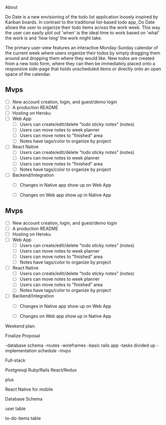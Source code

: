 About

Do Date is a new envisioning of the todo list application loosely inspired by Kanban boards. In contrast to the traditional list-based todo app, Do Date allows the user to organize their todo items across the work week. This way the user can easily plot out 'when' is the ideal time to work based on 'what' the work is and 'how long' the work might take. 

The primary user-view features an interactive Monday-Sunday calendar of the current week where users organize their todos by simply dragging them around and dropping them where they would like. New todos are created from a new todo form, where they can then be immediately placed onto a responsive side-page that holds unscheduled items or directly onto an open space of the calendar.



## Mvps

- [ ] New account creation, login, and guest/demo login
- [ ] A production README
- [ ] Hosting on Heroku
- [ ] Web App
  - [ ] Users can create/edit/delete "todo sticky notes" (notes)
  - [ ] Users can move notes to week planner
  - [ ] Users can move notes to "finished" area
  - [ ] Notes have tags/color to organize by project
- [ ] React Native
  - [ ] Users can create/edit/delete "todo sticky notes" (notes)
  - [ ] Users can move notes to week planner
  - [ ] Users can move notes to "finished" area
  - [ ] Notes have tags/color to organize by project
- [ ] Backend/Integration
  - [ ] Changes in Native app show up on Web App
  - [ ] Changes on Web app show up in Native App
  

## Mvps

- [ ] New account creation, login, and guest/demo login
- [ ] A production README
- [ ] Hosting on Heroku
- [ ] Web App
  - [ ] Users can create/edit/delete "todo sticky notes" (notes)
  - [ ] Users can move notes to week planner
  - [ ] Users can move notes to "finished" area
  - [ ] Notes have tags/color to organize by project
- [ ] React Native
  - [ ] Users can create/edit/delete "todo sticky notes" (notes)
  - [ ] Users can move notes to week planner
  - [ ] Users can move notes to "finished" area
  - [ ] Notes have tags/color to organize by project
- [ ] Backend/Integration
  - [ ] Changes in Native app show up on Web App
  - [ ] Changes on Web app show up in Native App
  

Weekend plan:

Finalize Proposal

-database schema
-routes
-wireframes
-basic rails app
-tasks divided up
-implementation schedule
-mvps


Full-stack

Postgresql
Ruby/Rails
React/Redux

plus

React Native for mobile


Database Schema

user table

to-do-items table
